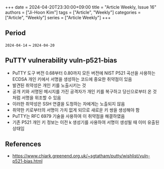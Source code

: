 +++ 
date = 2024-04-20T23:30:00+09:00
title = "Article Weekly, Issue 16"
authors = ["Ji-Hoon Kim"]
tags = ["Article", "Weekly"]
categories = ["Article", "Weekly"]
series = ["Article Weekly"]
+++

## Period

`2024-04-14` ~ `2024-04-20`

## PuTTY vulnerability vuln-p521-bias

- PuTTY 도구 버전 0.68부터 0.80까지 모든 버전에 NIST P521 곡선을 사용하는 ECDSA 개인 키에서 서명을 생성하는 코드에 중요한 취약점이 있음
- 발견된 취약성은 개인 키를 노출시키는 것
- 공개 키와 서명된 메시지를 가진 공격자가 개인 키를 복구하고 당신으로부터 온 것처럼 서명을 위조할 수 있음
- 이러한 취약성은 SSH 연결을 도청하는 자에게는 노출되지 않음
- 취약한 키로부터의 서명이 가치 없게 되므로 새로운 키 쌍을 생성해야 함
- PuTTY는 RFC 6979 기술을 사용하여 이 취약점을 해결하였음
- 기존 P521 개인 키 정보는 이전 k 생성기를 사용하여 서명이 생성될 때 이미 유출된 상태임

## References

- https://www.chiark.greenend.org.uk/~sgtatham/putty/wishlist/vuln-p521-bias.html
